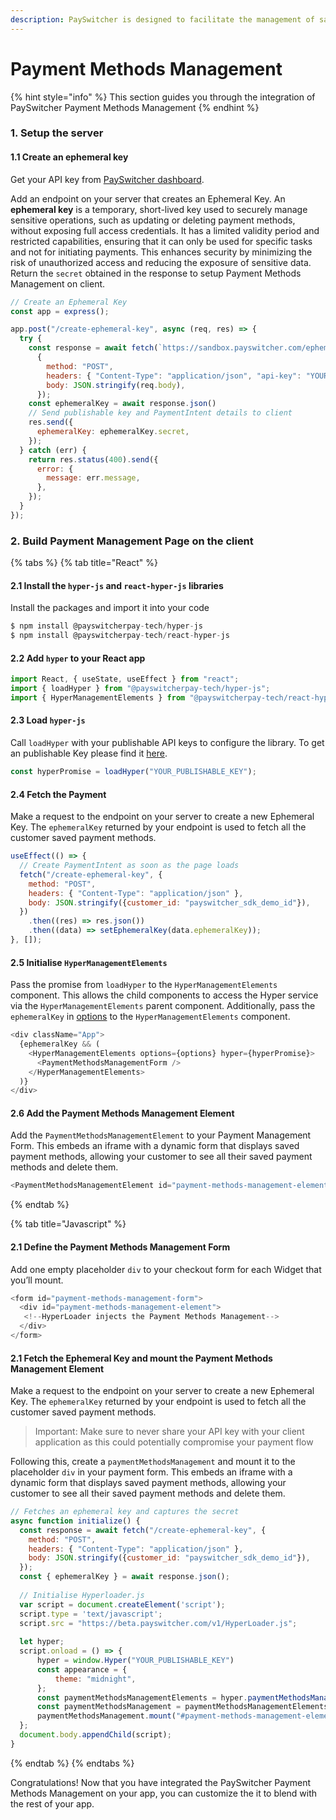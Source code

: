 ```yaml
---
description: PaySwitcher is designed to facilitate the management of saved payment methods
---
```


# Payment Methods Management

{% hint style="info" %}
This section guides you through the integration of PaySwitcher Payment Methods Management
{% endhint %}

### 1. Setup the server

#### 1.1 Create an ephemeral key

Get your API key from [PaySwitcher dashboard](https://app.payswitcher.com/developers?tabIndex=1).

Add an endpoint on your server that creates an Ephemeral Key. An **ephemeral key** is a temporary, short-lived key used to securely manage sensitive operations, such as updating or deleting payment methods, without exposing full access credentials. It has a limited validity period and restricted capabilities, ensuring that it can only be used for specific tasks and not for initiating payments. This enhances security by minimizing the risk of unauthorized access and reducing the exposure of sensitive data. Return the `secret` obtained in the response to setup Payment Methods Management on client.

```js
// Create an Ephemeral Key
const app = express();

app.post("/create-ephemeral-key", async (req, res) => {
  try {
    const response = await fetch(`https://sandbox.payswitcher.com/ephemeral_keys`,
      {
        method: "POST",
        headers: { "Content-Type": "application/json", "api-key": "YOUR_API_KEY" },
        body: JSON.stringify(req.body),
      });
    const ephemeralKey = await response.json()
    // Send publishable key and PaymentIntent details to client
    res.send({
      ephemeralKey: ephemeralKey.secret,
    });
  } catch (err) {
    return res.status(400).send({
      error: {
        message: err.message,
      },
    });
  }
});
```

### 2. Build Payment Management Page on the client

{% tabs %}
{% tab title="React" %}
#### 2.1 Install the `hyper-js` and `react-hyper-js` libraries

Install the packages and import it into your code

```js
$ npm install @payswitcherpay-tech/hyper-js
$ npm install @payswitcherpay-tech/react-hyper-js
```

#### 2.2 Add `hyper` to your React app

```js
import React, { useState, useEffect } from "react";
import { loadHyper } from "@payswitcherpay-tech/hyper-js";
import { HyperManagementElements } from "@payswitcherpay-tech/react-hyper-js";
```

#### 2.3 Load `hyper-js`

Call `loadHyper` with your publishable API keys to configure the library. To get an publishable Key please find it [here](https://app.payswitcher.com/developers).

```js
const hyperPromise = loadHyper("YOUR_PUBLISHABLE_KEY");
```

#### 2.4 Fetch the Payment

Make a request to the endpoint on your server to create a new Ephemeral Key. The `ephemeralKey` returned by your endpoint is used to fetch all the customer saved payment methods.

```js
useEffect(() => {
  // Create PaymentIntent as soon as the page loads
  fetch("/create-ephemeral-key", {
    method: "POST",
    headers: { "Content-Type": "application/json" },
    body: JSON.stringify({customer_id: "payswitcher_sdk_demo_id"}),
  })
    .then((res) => res.json())
    .then((data) => setEphemeralKey(data.ephemeralKey));
}, []);
```

#### 2.5 Initialise `HyperManagementElements`

Pass the promise from `loadHyper` to the `HyperManagementElements` component. This allows the child components to access the Hyper service via the `HyperManagementElements` parent component. Additionally, pass the `ephemeralKey` in [options](https://payswitcher.com/docs/sdkIntegrations/unifiedCheckoutWeb/customization) to the `HyperManagementElements` component.

```js
<div className="App">
  {ephemeralKey && (
    <HyperManagementElements options={options} hyper={hyperPromise}>
      <PaymentMethodsManagementForm />
    </HyperManagementElements>
  )}
</div>
```

#### 2.6 Add the Payment Methods Management Element

Add the `PaymentMethodsManagementElement` to your Payment Management Form. This embeds an iframe with a dynamic form that displays saved payment methods, allowing your customer to see all their saved payment methods and delete them.

```js
<PaymentMethodsManagementElement id="payment-methods-management-element" />
```
{% endtab %}

{% tab title="Javascript" %}
#### 2.1 Define the Payment Methods Management Form

Add one empty placeholder `div` to your checkout form for each Widget that you’ll mount.

```js
<form id="payment-methods-management-form">
  <div id="payment-methods-management-element">
   <!--HyperLoader injects the Payment Methods Management-->
  </div>
</form>
```

#### 2.1 Fetch the Ephemeral Key and mount the Payment Methods Management Element

Make a request to the endpoint on your server to create a new Ephemeral Key. The `ephemeralKey` returned by your endpoint is used to fetch all the customer saved payment methods.

> Important: Make sure to never share your API key with your client application as this could potentially compromise your payment flow

Following this, create a `paymentMethodsManagement` and mount it to the placeholder `div` in your payment form. This embeds an iframe with a dynamic form that displays saved payment methods, allowing your customer to see all their saved payment methods and delete them.

```js
// Fetches an ephemeral key and captures the secret
async function initialize() {
  const response = await fetch("/create-ephemeral-key", {
    method: "POST",
    headers: { "Content-Type": "application/json" },
    body: JSON.stringify({customer_id: "payswitcher_sdk_demo_id"}),
  });
  const { ephemeralKey } = await response.json();
  
  // Initialise Hyperloader.js
  var script = document.createElement('script');
  script.type = 'text/javascript';
  script.src = "https://beta.payswitcher.com/v1/HyperLoader.js";
 
  let hyper; 
  script.onload = () => {
      hyper = window.Hyper("YOUR_PUBLISHABLE_KEY")
      const appearance = {
          theme: "midnight",
      };
      const paymentMethodsManagementElements = hyper.paymentMethodsManagementElements({ appearance, ephemeralKey });
      const paymentMethodsManagement = paymentMethodsManagementElements.create("paymentMethodsManagement");
      paymentMethodsManagement.mount("#payment-methods-management-element");
  };
  document.body.appendChild(script);
}
```
{% endtab %}
{% endtabs %}

Congratulations! Now that you have integrated the PaySwitcher Payment Methods Management on your app, you can customize the it to blend with the rest of your app.
